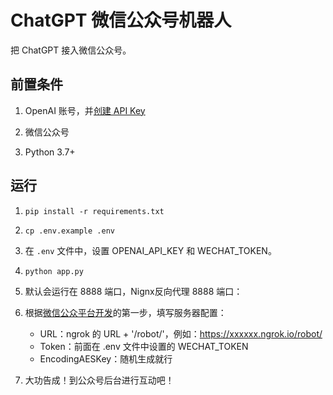 # ChatGPT 微信公众号机器人

把 ChatGPT 接入微信公众号。

## 前置条件

1. OpenAI 账号，并[创建 API Key](https://platform.openai.com/account/api-keys)

1. 微信公众号

1. Python 3.7+

## 运行

1. `pip install -r requirements.txt`

1. `cp .env.example .env`

1. 在 `.env` 文件中，设置 OPENAI_API_KEY 和 WECHAT_TOKEN。

1. `python app.py`

1. 默认会运行在 8888 端口，Nignx反向代理 8888 端口：


1. 根据[微信公众平台开发](https://developers.weixin.qq.com/doc/offiaccount/Basic_Information/Access_Overview.html)的第一步，填写服务器配置：
    
    * URL：ngrok 的 URL + '/robot/'，例如：https://xxxxxx.ngrok.io/robot/
    * Token：前面在 .env 文件中设置的 WECHAT_TOKEN
    * EncodingAESKey：随机生成就行

1. 大功告成！到公众号后台进行互动吧！
